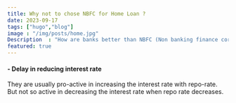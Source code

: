 ```yaml
---
title: Why not to chose NBFC for Home Loan ?
date: 2023-09-17
tags: ["hugo","blog"]
image : "/img/posts/home.jpg"
Description  : "How are banks better than NBFC (Non banking finance corporations) for home loan ?"
featured: true
---
```



#### - Delay in reducing interest rate

They are usually pro-active in increasing the interest rate with repo-rate. But not so active in decreasing the interest rate when repo rate decreases.

